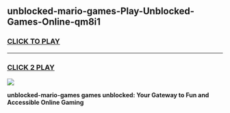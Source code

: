 
## unblocked-mario-games-Play-Unblocked-Games-Online-qm8i1
<h3>
<a href="https://premium76.site?title=unblocked-mario-games&ref=25A">CLICK TO PLAY</a></h3>
<hr>

<h3>
<a href="https://premium76.site?title=unblocked-mario-games&ref=25A">CLICK 2 PLAY</a>
  
</h3>

<a href="https://premium76.site?title=unblocked-mario-games&ref=25A"><img src="https://clearcache.store/games.png"></a>


**unblocked-mario-games games unblocked: Your Gateway to Fun and Accessible Online Gaming**
